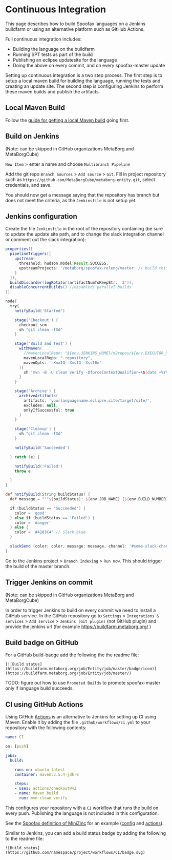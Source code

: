 # Continuous Integration

This page describes how to build Spoofax languages on a Jenkins buildfarm or using an alternative platform such as GitHub Actions.

Full continuous integration includes:

* Building the language on the buildfarm
* Running SPT tests as part of the build
* Publishing an eclipse updatesite for the language
* Doing the above on every commit, and on every spoofax-master update

Setting up continuous integration is a two step process.
The first step is to setup a local maven build for building the language, running the tests and creating an update site.
The second step is configuring Jenkins to perform these maven builds and publish the artifacts.

## Local Maven Build

Follow the [guide for getting a local Maven build](maven.md) going first.

## Build on Jenkins
(Note: can be skipped in GitHub organizations MetaBorg and MetaBorgCube)

`New Item` > enter a name and choose `Multibranch Pipeline`

Add the git repo `Branch Sources` > `Add source` > `Git`. Fill in project repository such as `https://github.com/MetaBorgCube/metaborg-entity.git`, select credentials, and save.

You should now get a message saying that the repository has branch but does not meet the criteria, as the `Jenkinsfile` is not setup yet.

## Jenkins configuration

Create the file `Jenkinsfile` in the root of the repository containing (be sure to update the update site path, and to change the slack integration channel or comment out the slack integration):

```groovy
properties([
  pipelineTriggers([
    upstream(
      threshold: hudson.model.Result.SUCCESS,
      upstreamProjects: '/metaborg/spoofax-releng/master' // build this project after Spoofax-master is built
    )
  ]),
  buildDiscarder(logRotator(artifactNumToKeepStr: '3')),
  disableConcurrentBuilds() //disableds parallel builds
])

node{
  try{
    notifyBuild('Started')

    stage('Checkout') {
      checkout scm
      sh "git clean -fXd"
    }

    stage('Build and Test') {
      withMaven(
        //mavenLocalRepo: "${env.JENKINS_HOME}/m2repos/${env.EXECUTOR_NUMBER}", //https://yellowgrass.org/issue/SpoofaxWithCore/173
        mavenLocalRepo: ".repository",
        mavenOpts: '-Xmx1G -Xms1G -Xss16m'
      ){
        sh 'mvn -B -U clean verify -DforceContextQualifier=\$(date +%Y%m%d%H%M)'
      }
    }

    stage('Archive') {
      archiveArtifacts(
        artifacts: 'yourlanguagename.eclipse.site/target/site/',
        excludes: null,
        onlyIfSuccessful: true
      )
    }

    stage('Cleanup') {
      sh "git clean -fXd"
    }

    notifyBuild('Succeeded')

  } catch (e) {

    notifyBuild('Failed')
    throw e

  }
}

def notifyBuild(String buildStatus) {
  def message = """${buildStatus}: ${env.JOB_NAME} [${env.BUILD_NUMBER}] ${env.BUILD_URL}"""

  if (buildStatus == 'Succeeded') {
    color = 'good'
  } else if (buildStatus == 'Failed') {
    color = 'danger'
  } else {
    color = '#4183C4' // Slack blue
  }

  slackSend (color: color, message: message, channel: '#some-slack-channel')
}
```

Go to the Jenkins project > `Branch Indexing` > `Run now`. This should trigger the build of the master branch.

## Trigger Jenkins on commit
(Note: can be skipped in GitHub organizations MetaBorg and MetaBorgCube)

In order to trigger Jenkins to build on every commit we need to install a GitHub service.
In the GitHub repository go to `Settings` > `Integrations & services` > `Add service` > `Jenkins (Git plugin)` (not GitHub plugin) and provide the jenkins url (for example https://buildfarm.metaborg.org/ )

## Build badge on GitHub
For a GitHub build-badge add the following the the readme file:

```
[![Build status](https://buildfarm.metaborg.org/job/Entity/job/master/badge/icon)](https://buildfarm.metaborg.org/job/Entity/job/master/)
```

TODO: figure out how to use `Promoted Builds` to promote spoofax-master only if language build succeeds.

## CI using GitHub Actions

Using GitHub [Actions](https://github.com/features/actions) is an alternative to Jenkins for setting up CI using Maven.
Enable it by adding the file `.github/workflows/ci.yml` to your repository with the following contents:

```yaml
name: CI

on: [push]

jobs:
  build:

    runs-on: ubuntu-latest
    container: maven:3.5.4-jdk-8

    steps:
    - uses: actions/checkout@v2
    - name: Maven build
      run: mvn clean verify
```

This configures your repository with a `CI` workflow that runs the build on every push.
Publishing the language is not included in this configuration.

See the [Spoofax definition of MiniZinc](https://github.com/MetaBorgCube/metaborg-minizinc) for an example ([config](https://github.com/MetaBorgCube/metaborg-minizinc/blob/master/.github/workflows/ci.yml) and [actions](https://github.com/MetaBorgCube/metaborg-minizinc/actions)).

Similar to Jenkins, you can add a build status badge by adding the following to the readme file:

```
![Build status](https://github.com/namespace/project/workflows/CI/badge.svg)
```
